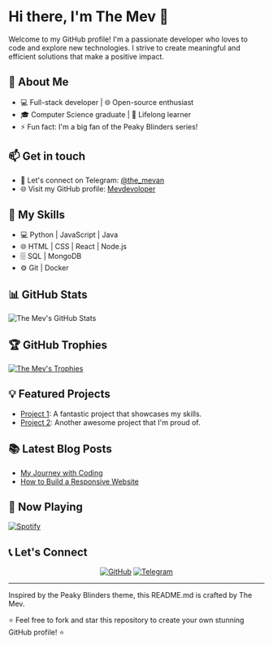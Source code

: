 # Hi there, I'm The Mev 👋

Welcome to my GitHub profile! I'm a passionate developer who loves to code and explore new technologies. I strive to create meaningful and efficient solutions that make a positive impact.

## 🚀 About Me

- 💻 Full-stack developer | 🌐 Open-source enthusiast
- 🎓 Computer Science graduate | 🌱 Lifelong learner
- ⚡ Fun fact: I'm a big fan of the Peaky Blinders series!

## 📫 Get in touch

- 💬 Let's connect on Telegram: [@the_mevan](https://t.me/the_mevan)
- 🌐 Visit my GitHub profile: [Mevdevoloper](https://github.com/Mevdevoloper)

## 🎯 My Skills

- 💻 Python | JavaScript | Java
- 🌐 HTML | CSS | React | Node.js
- 🗄️ SQL | MongoDB
- ⚙️ Git | Docker

## 📊 GitHub Stats

![The Mev's GitHub Stats](https://github-readme-stats.vercel.app/api?username=Mevdevoloper&show_icons=true&theme=peaky_blinders)

## 🏆 GitHub Trophies

[![The Mev's Trophies](https://github-profile-trophy.vercel.app/?username=Mevdevoloper&theme=peaky_blinders)](https://github.com/ryo-ma/github-profile-trophy)

## 💡 Featured Projects

- [Project 1](https://github.com/Mevdevoloper/project1): A fantastic project that showcases my skills.
- [Project 2](https://github.com/Mevdevoloper/project2): Another awesome project that I'm proud of.

## 📚 Latest Blog Posts

<!-- BLOG-POST-LIST:START -->
- [My Journey with Coding](https://yourblog.com/my-journey-with-coding)
- [How to Build a Responsive Website](https://yourblog.com/how-to-build-a-responsive-website)
<!-- BLOG-POST-LIST:END -->

## 🎵 Now Playing

[![Spotify](https://novatorem-git-master-ytjwvbsk1-mevdevoloper.vercel.app/api/spotify)](https://open.spotify.com/user/USER_NAME)

## 📞 Let's Connect

<p align="center">
  <a href="https://github.com/Mevdevoloper"><img src="https://img.shields.io/badge/github-%23181717.svg?&style=for-the-badge&logo=github&logoColor=white" alt="GitHub"></a>
  <a href="https://t.me/the_mevan"><img src="https://img.shields.io/badge/telegram-%232CA5E0.svg?&style=for-the-badge&logo=telegram&logoColor=white" alt="Telegram"></a>
</p>

---

Inspired by the Peaky Blinders theme, this README.md is crafted by The Mev.

⭐️ Feel free to fork and star this repository to create your own stunning GitHub profile! ⭐️

